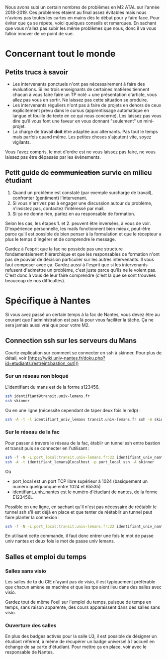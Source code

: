 Nous avons subi un certain nombres de problèmes en M2 ATAL sur l'année 2018-2019.
Ces problèmes étaient au final assez évitables mais nous n'avions pas toutes les cartes en mains dès le début pour y faire face.
Pour éviter que ça se répète, voici quelques conseils et remarques.
En sachant que vous n'allez pas subir les même problèmes que nous, donc il va vous falloir innover de ce point de vue.

# Concernant tout le monde

## Petits trucs à savoir

 - Les intervenants ponctuels n'ont pas nécessairement à faire des évaluations. Si les trois enseignants de certaines matières tiennent chacun à vous faire faire un TP noté + une présentation d'article, vous allez pas vous en sortir. Ne laissez pas cette situation se produire.
 - Les intervenants réguliers n'ont pas à faire de projets en dehors de ceux explicitement prévu dans le cursus (apprentissage automatique en langue et fouille de texte en ce qui nous concerne). Les laissez pas vous dire qu'il vous font une faveur en vous donnant "seulement" un mini-projet.
 - La charge de travail **doit** être adaptée aux alternants. Pas tout le temps mais parfois quand même. Les petites choses s'ajoutent vite, soyez vigilants.
 
Vous l'avez compris, le mot d'ordre est ne vous laissez pas faire, ne vous laissez pas être dépassés par les évènements.

## Petit guide de ~~communication~~ survie en milieu étudiant

1. Quand un problème est constaté (par exemple surcharge de travail), confronter (gentiment) l'intervenant.
2. Si vous n'arrivez pas à engager une discussion autour du problème, n'insistez pas, contactez l'intéressé par mail.
3. Si ça ne donne rien, parlez en au responsable de formation.

Selon les cas, les étapes 1. et 2. peuvent être inversées, à vous de voir.
D'expérience personnelle, les mails fonctionnent bien mieux, peut-être parce qu'il est possible de bien penser à la formulation et que le récepteur a plus le temps d'ingérer et de comprendre le message.

Gardez à l'esprit que la fac ne possède pas une structure fondamentalement hiérarchique et que les responsables de formation n'ont pas de pouvoir de décision particulier sur les autres intervenants.
Il vous faut composer avec ça.
Gardez aussi à l'esprit que si les intervenants refusent d'admettre un problème, c'est juste parce qu'ils ne le voient pas.
C'est donc à vous de leur faire comprendre (c'est là que se sont trouvées beaucoup de nos difficultés).

# Spécifique à Nantes

Si vous avez passé un certain temps à la fac de Nantes, vous devez être au courant que l'administration est pas là pour vous faciliter la tâche.
Ça ne sera jamais aussi vrai que pour votre M2.

## Connection ssh sur les serveurs du Mans
Courte explication sur comment se connecter en ssh à skinner.
Pour plus de détail, voir [https://wiki.univ-nantes.fr/doku.php?id=etudiants:restreint:bastion_out]()

### Sur un réseau non bloqué

L'identifiant du mans est de la forme s123456.
```sh
ssh identifiant@transit.univ-lemans.fr
ssh skinner
```

Ou en une ligne (nécessite cependant de taper deux fois le mdp) :
```sh
ssh -A -t -l identifiant_univ_lemans transit.univ-lemans.fr ssh -A skinner
```

### Sur le réseau de la fac

Pour passer à travers le réseau de la fac, établir un tunnel ssh entre bastion et transit puis se connecter en l'utilisant :
```sh
ssh -f -N -L:port_local:transit.univ-lemans.fr:22 identifiant_univ_nantes@bastion.etu.univ-nantes.fr
ssh -A -t identifiant_lemans@localhost -p port_local ssh -A skinner
```

Où
 - port_local est un port TCP libre supérieur à 1024 (basiquement un numéro quelquonque entre 1024 et 65535)
 - identifiant\_univ\_nantes est le numéro d'étudiant de nantes, de la forme E123456L

Possible en une ligne, en sachant qu'il n'est pas nécessaire de réétablir le tunnel ssh s'il est déjà en place et que tenter de réétablir un tunnel peut faire planter la connexion :
```sh
ssh -f -N -L:port_local:transit.univ-lemans.fr:22 identifiant_univ_nantes@bastion.etu.univ-nantes.fr && ssh -A -t identifiant_lemans@localhost -p port_local ssh -A skinner
```

En utilisant cette commande, il faut donc entrer une fois le mot de passe univ nantes et deux fois le mot de passe univ lemans.

## Salles et emploi du temps
### Salles sans visio
Les salles de tp du CIE n'ayant pas de visio, il est typiquement préférable que chacun amène sa machine et que les tps aient lieu dans des salles avec visio.

Gardez tout de même l'oeil sur l'emploi du temps, puisque de temps en temps, sans raison apparente, des cours apparaissent dans des salles sans visio.

### Ouverture des salles
En plus des badges activés pour la salle U3, il est possible de désigner un étudiant référent, à même de récupérer un badge universel à l'accueil en échange de sa carte d'étudiant.
Pour mettre ça en place, voir avec le responsable de Nantes.
